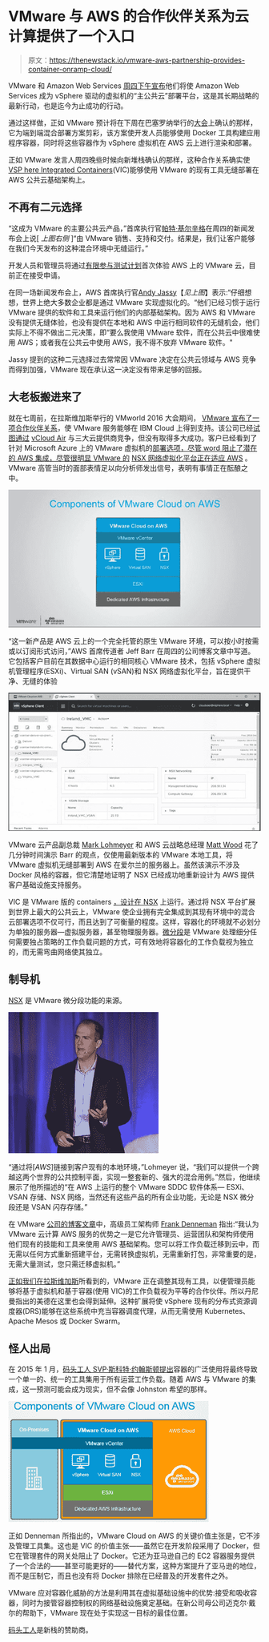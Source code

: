 # VMware 与 AWS 的合作伙伴关系为云计算提供了一个入口

> 原文：<https://thenewstack.io/vmware-aws-partnership-provides-container-onramp-cloud/>

VMware 和 Amazon Web Services [周四下午宣布](https://aws.amazon.com/blogs/aws/in-the-works-vmware-cloud-on-aws/)他们将使 Amazon Web Services 成为 vSphere 驱动的虚拟机的“主公共云”部署平台，这是其长期战略的最新行动，也是迄今为止成功的行动。

通过这样做，正如 VMware 预计将在下周在巴塞罗纳举行的[大会](http://www.vmworld.com/en/europe/index.html)上确认的那样，它为端到端混合部署方案剪彩，该方案使开发人员能够使用 Docker 工具构建应用程序容器，同时将这些容器作为 vSphere 虚拟机在 AWS 云上进行渲染和部署。

正如 VMware 发言人周四晚些时候向新堆栈确认的那样，这种合作关系确实使[VSP here Integrated Containers](https://blogs.vmware.com/vsphere/2015/10/vsphere-integrated-containers-technology-walkthrough.html)(VIC)能够使用 VMware 的现有工具无缝部署在 AWS 公共云基础架构上。

## 不再有二元选择

“这成为 VMware 的主要公共云产品，”首席执行官[帕特·基尔辛格](http://www.vmware.com/company/leadership/pat-gelsinger.html)在周四的新闻发布会上说[ *上图右侧* ]“由 VMware 销售、支持和交付。结果是，我们让客户能够在我们今天发布的这种混合环境中无缝运行。”

开发人员和管理员将通过[有限参与测试计划](http://learn.vmware.com/37941_REG)首次体验 AWS 上的 VMware 云，目前正在接受申请。

在同一场新闻发布会上，AWS 首席执行官[Andy Jassy](https://twitter.com/ajassy)【*见上图*】表示:“仔细想想，世界上绝大多数企业都是通过 VMware 实现虚拟化的。“他们已经习惯于运行 VMware 提供的软件和工具来运行他们的内部基础架构。因为 AWS 和 VMware 没有提供无缝体验，也没有提供在本地和 AWS 中运行相同软件的无缝机会，他们实际上不得不做出二元决策，即“要么我使用 VMware 软件，而在公共云中很难使用 AWS；或者我在公共云中使用 AWS，我不得不放弃 VMware 软件。"

Jassy 提到的这种二元选择过去常常因 VMware 决定在公共云领域与 AWS 竞争而得到加强，VMware 现在承认这一决定没有带来足够的回报。

## 大老板搬进来了

就在七周前，在拉斯维加斯举行的 VMworld 2016 大会期间， [VMware 宣布了一项合作伙伴关系](http://www.datacenterknowledge.com/archives/2016/08/30/vmware-reassembles-cloud-stack-as-new-vmware-cloud-foundation/)，使 VMware 服务能够在 IBM Cloud 上得到支持。该公司已经[试图通过](https://thenewstack.io/amid-container-vs-vm-hype-vmware-draws-docker-closer/) [vCloud Air](http://vcloud.vmware.com/explore-vcloud-air/what-is-vcloud-air) 与三大云提供商竞争，但没有取得多大成功。客户已经看到了针对 Microsoft Azure 上的 VMware 虚拟机的[部署选项，尽管 word 阻止了潜在的 AWS 集成，尽管很明显 VMware 的](https://azure.microsoft.com/en-us/blog/ga-enhanced-migration-and-disaster-recovery-for-vmware-virtual-machines-and-physical-servers-to-azure-using-asr/) [NSX 网络虚拟化平台正在适应 AWS](http://diginomica.com/2016/09/08/vmware-innovates-on-its-platform-but-do-customers-care/) 。VMware 高管当时的面部表情足以向分析师发出信号，表明有事情正在酝酿之中。

![161013-vmware-aws-03-chart](img/dbb6a55e768b2d9a5847ac180faf8f1e.png)

“这一新产品是 AWS 云上的一个完全托管的原生 VMware 环境，可以按小时按需或以订阅形式访问，”AWS 首席传道者 Jeff Barr 在周四的公司博客文章中写道。它包括客户目前在其数据中心运行的相同核心 VMware 技术，包括 vSphere 虚拟机管理程序(ESXi)、Virtual SAN (vSAN)和 NSX 网络虚拟化平台，旨在提供干净、无缝的体验

![IF](img/05a7aee7f901861a5dd87af73ac3e3f6.png)

VMware 云产品副总裁 [Mark Lohmeyer](https://www.linkedin.com/in/marklohmeyer) 和 AWS 云战略总经理 [Matt Wood](https://www.linkedin.com/in/themza) 花了几分钟时间演示 Barr 的观点，仅使用最新版本的 VMware 本地工具，将 VMware 虚拟机无缝部署到 AWS 在爱尔兰的服务器上。虽然该演示不涉及 Docker 风格的容器，但它清楚地证明了 NSX 已经成功地重新设计为 AWS 提供客户基础设施支持服务。

VIC 是 VMware 版的 containers [，设计在 NSX](https://thenewstack.io/vmware-integrated-containers-may-introduce-docker-enterprise/) 上运行。通过将 NSX 平台扩展到世界上最大的公共云上，VMware 使企业拥有完全集成到其现有环境中的混合云部署选项不仅可行，而且达到了可衡量的程度。这样，容器化的环境就不必划分为单独的服务器—虚拟服务器，甚至物理服务器。[微分段](https://thenewstack.io/microsegmentation-how-vmware-addresses-the-container-security-issue/)是 VMware 处理细分任何需要独占策略的工作负载问题的方式，可有效地将容器化的工作负载视为独立的，而无需弯曲网络使其独立。

## 制导机

[NSX](http://www.vmware.com/products/nsx.html) 是 VMware 微分段功能的来源。

![[SCM]actwin,88,83,88,83;http:// AWS Summits Live Stream - Google Chrome chrome 10/13/2016 , 4:47:07 PM](img/d1825cf2d5c9460b31e8b29439c99cd0.png)

“通过将[*AWS*]链接到客户现有的本地环境，”Lohmeyer 说，“我们可以提供一个跨越这两个世界的公共控制平面，实现一整套新的、强大的混合用例。”然后，他继续展示了他所描述的“在 AWS 上运行的整个 VMware SDDC 软件体系— ESXi、VSAN 存储、NSX 网络，当然还有这些产品的所有企业功能，无论是 NSX 微分段还是 VSAN 闪存存储。”

在 VMware [公司的博客文章](https://blogs.vmware.com/vsphere/2016/10/vmware-cloud-on-aws-a-closer-look.html)中，高级员工架构师 [Frank Denneman](http://frankdenneman.nl/) 指出:“我认为 VMware 云计算 AWS 服务的优势之一是它允许管理员、运营团队和架构师使用他们现有的技能和工具来使用 AWS 基础架构。您可以将工作负载迁移到云中，而无需以任何方式重新搭建平台，无需转换虚拟机，无需重新打包，非常重要的是，无需大量测试，您只需迁移虚拟机。”

[正如我们在拉斯维加斯](https://thenewstack.io/context-vmwares-plan-lead-enterprises-virtualization-jungle/)所看到的，VMware 正在调整其现有工具，以便管理员能够将基于虚拟机和基于容器(使用 VIC)的工作负载视为平等的合作伙伴。所以丹尼曼指出的美德在这里也会得到延伸。这种扩展将使 vSphere 现有的分布式资源调度器(DRS)能够在这些系统中充当容器调度代理，从而无需使用 Kubernetes、Apache Mesos 或 Docker Swarm。

## 怪人出局

在 2015 年 1 月，[码头工人 SVP·斯科特·约翰斯顿提出](https://thenewstack.io/amid-container-vs-vm-hype-vmware-draws-docker-closer/)容器的广泛使用将最终导致一个单一的、统一的工具集用于所有运营工作负载。随着 AWS 与 VMware 的集成，这一预测可能会成为现实，但不会像 Johnston 希望的那样。

[![vmware_vcloud_foundation_on_aws_3](img/3c8fb45eb8d01043f591b75a9c7ae51e.png)](https://aws.amazon.com/blogs/aws/in-the-works-vmware-cloud-on-aws/)

正如 Denneman 所指出的，VMware Cloud on AWS 的关键价值主张是，它不涉及管理工具集。这也是 VIC 的价值主张——虽然它在开发阶段采用了 Docker，但它在管理套件的网关处阻止了 Docker。它还为亚马逊自己的 EC2 容器服务提供了一个合法的——甚至可能更好的——替代方案，这种方案提升了亚马逊的地位，而不是压制它，而且也没有将 Docker 排除在已经普及的开发套件之外。

VMware 应对容器化威胁的方法是利用其在虚拟基础设施中的优势:接受和吸收容器，同时为接管容器控制权的网络基础设施奠定基础。在新公司母公司迈克尔·戴尔的帮助下，VMware 现在处于实现这一目标的最佳位置。

[码头工人](https://www.mirantis.com/software/docker/kubernetes/)是新栈的赞助商。

<svg xmlns:xlink="http://www.w3.org/1999/xlink" viewBox="0 0 68 31" version="1.1"><title>Group</title> <desc>Created with Sketch.</desc></svg>